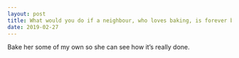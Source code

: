 ```yaml
---
layout: post
title: What would you do if a neighbour, who loves baking, is forever bringing over cakes, biscuits, deserts, chocolates for you and they taste awful?
date: 2019-02-27
---
```


<p>Bake her some of my own so she can see how it’s really done.</p>

